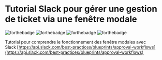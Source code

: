# Tutorial Slack pour gérer une gestion de ticket via une fenêtre modale 

![forthebadge](https://img.shields.io/badge/slack-pink)  ![forthebadge](https://img.shields.io/badge/tutorial-f3f3f3)  ![forthebadge](https://img.shields.io/badge/work--efficiency-fff200)  ![forthebadge](https://img.shields.io/badge/team--player-b7ffb2)  

Tutorial pour comprendre le fonctionnement des fenêtre modales avec Slack
[https://api.slack.com/best-practices/blueprints/approval-workflows](https://api.slack.com/best-practices/blueprints/approval-workflows)

